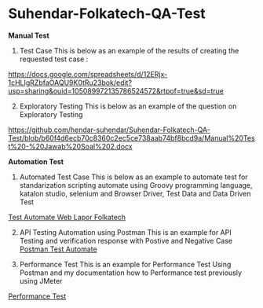 # Suhendar-Folkatech-QA-Test

**Manual Test**
1. Test Case
This is below as an example of the results of creating the requested test case :

https://docs.google.com/spreadsheets/d/12ERjx-1cHLIgRZbfaOAQU9K0tRu23bok/edit?usp=sharing&ouid=105089972135786524572&rtpof=true&sd=true

2. Exploratory Testing
This is below as an example of the question on Exploratory Testing

https://github.com/hendar-suhendar/Suhendar-Folkatech-QA-Test/blob/b60f4d6ecb70c8360c2ec5ce738aab74bf8bcd9a/Manual%20Test%20-%20Jawab%20Soal%202.docx
   

**Automation Test**
1. Automated Test Case
This is below as an example to automate test for standarization scripting automate using Groovy programming language, katalon studio, selenium and Browser Driver, Test Data and Data Driven Test

[Test Automate Web Lapor Folkatech](https://github.com/hendar-suhendar/Suhendar-Folkatech-QA-Test/tree/b60f4d6ecb70c8360c2ec5ce738aab74bf8bcd9a/Test%20Automate%20Web%20Lapor%20Folkatech)

2. API Testing Automation using Postman
This is an example for API Testing and verification response with Postive and Negative Case
[Postman Test Automate](https://github.com/hendar-suhendar/Suhendar-Folkatech-QA-Test/tree/402e4e00b44f8a5ade7c3e45c6defb496b932879/Postman%20Test%20Automate)

4. Performance Test
This is an example for Performance Test Using Postman and my documentation how to Performance test previously using JMeter 

[Performance Test](https://github.com/hendar-suhendar/Suhendar-Folkatech-QA-Test/tree/b60f4d6ecb70c8360c2ec5ce738aab74bf8bcd9a/Performance%20Test)


